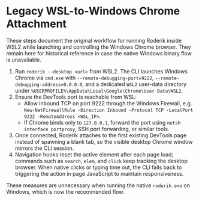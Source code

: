 # Legacy WSL-to-Windows Chrome Attachment

These steps document the original workflow for running Roderik inside WSL2 while launching and controlling the Windows Chrome browser. They remain here for historical reference in case the native Windows binary flow is unavailable.

1. Run `roderik --desktop <url>` from WSL2. The CLI launches Windows Chrome via `cmd.exe` with `--remote-debugging-port=9222`, `--remote-debugging-address=0.0.0.0`, and a dedicated `WSL2` user-data directory under `%USERPROFILE%\AppData\Local\Google\Chrome\User Data\WSL2`.
2. Ensure the DevTools port is reachable from WSL:
   - Allow inbound TCP on port 9222 through the Windows Firewall, e.g. `New-NetFirewallRule -Direction Inbound -Protocol TCP -LocalPort 9222 -RemoteAddress <WSL_IP>`.
   - If Chrome binds only to `127.0.0.1`, forward the port using `netsh interface portproxy`, SSH port forwarding, or similar tools.
3. Once connected, Roderik attaches to the first existing DevTools page instead of spawning a blank tab, so the visible desktop Chrome window mirrors the CLI session.
4. Navigation hooks reset the active element after each page load; commands such as `search`, `elem`, and `click` keep tracking the desktop browser. When native clicks or typing time out, the CLI falls back to triggering the action in page JavaScript to maintain responsiveness.

These measures are unnecessary when running the native `roderik.exe` on Windows, which is now the recommended flow.

